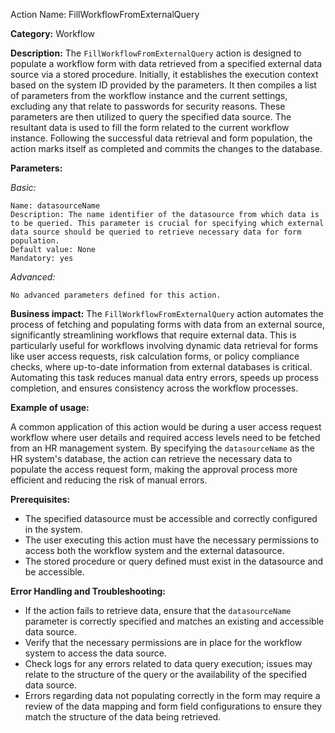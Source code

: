 Action Name: FillWorkflowFromExternalQuery

**Category:** Workflow

**Description:** The `FillWorkflowFromExternalQuery` action is designed to populate a workflow form with data retrieved from a specified external data source via a stored procedure. Initially, it establishes the execution context based on the system ID provided by the parameters. It then compiles a list of parameters from the workflow instance and the current settings, excluding any that relate to passwords for security reasons. These parameters are then utilized to query the specified data source. The resultant data is used to fill the form related to the current workflow instance. Following the successful data retrieval and form population, the action marks itself as completed and commits the changes to the database.

**Parameters:**

*Basic:*

    Name: datasourceName
    Description: The name identifier of the datasource from which data is to be queried. This parameter is crucial for specifying which external data source should be queried to retrieve necessary data for form population.
    Default value: None
    Mandatory: yes

*Advanced:*

    No advanced parameters defined for this action.

**Business impact:** The `FillWorkflowFromExternalQuery` action automates the process of fetching and populating forms with data from an external source, significantly streamlining workflows that require external data. This is particularly useful for workflows involving dynamic data retrieval for forms like user access requests, risk calculation forms, or policy compliance checks, where up-to-date information from external databases is critical. Automating this task reduces manual data entry errors, speeds up process completion, and ensures consistency across the workflow processes.

**Example of usage:** 

A common application of this action would be during a user access request workflow where user details and required access levels need to be fetched from an HR management system. By specifying the `datasourceName` as the HR system's database, the action can retrieve the necessary data to populate the access request form, making the approval process more efficient and reducing the risk of manual errors.

**Prerequisites:** 

- The specified datasource must be accessible and correctly configured in the system.
- The user executing this action must have the necessary permissions to access both the workflow system and the external datasource.
- The stored procedure or query defined must exist in the datasource and be accessible.

**Error Handling and Troubleshooting:** 

- If the action fails to retrieve data, ensure that the `datasourceName` parameter is correctly specified and matches an existing and accessible data source.
- Verify that the necessary permissions are in place for the workflow system to access the data source.
- Check logs for any errors related to data query execution; issues may relate to the structure of the query or the availability of the specified data source.
- Errors regarding data not populating correctly in the form may require a review of the data mapping and form field configurations to ensure they match the structure of the data being retrieved.